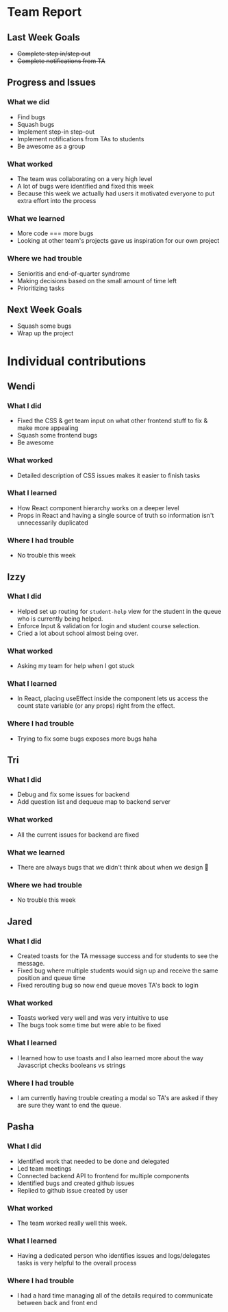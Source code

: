 # **Team Report**

## Last Week Goals

- ~~Complete step in/step out~~
- ~~Complete notifications from TA~~

## Progress and Issues

### What we did

- Find bugs
- Squash bugs
- Implement step-in step-out
- Implement notifications from TAs to students
- Be awesome as a group

### What worked

- The team was collaborating on a very high level
- A lot of bugs were identified and fixed this week
- Because this week we actually had users it motivated everyone to put extra effort into the process

### What we learned

- More code === more bugs
- Looking at other team's projects gave us inspiration for our own project

### Where we had trouble

- Senioritis and end-of-quarter syndrome
- Making decisions based on the small amount of time left
- Prioritizing tasks

## Next Week Goals

- Squash some bugs
- Wrap up the project

# **Individual contributions**

## Wendi

### What I did

- Fixed the CSS & get team input on what other frontend stuff to fix & make more appealing
- Squash some frontend bugs
- Be awesome

### What worked

- Detailed description of CSS issues makes it easier to finish tasks

### What I learned

- How React component hierarchy works on a deeper level
- Props in React and having a single source of truth so information isn't unnecessarily duplicated

### Where I had trouble

- No trouble this week

## Izzy

### What I did

- Helped set up routing for `student-help` view for the student in the queue who is currently being helped.
- Enforce Input & validation for login and student course selection.
- Cried a lot about school almost being over.

### What worked

- Asking my team for help when I got stuck

### What I learned

- In React, placing useEffect inside the component lets us access the count state variable (or any props) right from the effect.

### Where I had trouble

- Trying to fix some bugs exposes more bugs haha

## Tri

### What I did

- Debug and fix some issues for backend
- Add question list and dequeue map to backend server

### What worked

- All the current issues for backend are fixed

### What we learned

- There are always bugs that we didn't think about when we design 🫠

### Where we had trouble

- No trouble this week

## Jared

### What I did

- Created toasts for the TA message success and for students to see the message.
- Fixed bug where multiple students would sign up and receive the same position and queue time
- Fixed rerouting bug so now end queue moves TA's back to login

### What worked

- Toasts worked very well and was very intuitive to use
- The bugs took some time but were able to be fixed

### What I learned

- I learned how to use toasts and I also learned more about the way Javascript checks booleans vs strings

### Where I had trouble

- I am currently having trouble creating a modal so TA's are asked if they are sure they want to end the queue.

## Pasha

### What I did

- Identified work that needed to be done and delegated
- Led team meetings
- Connected backend API to frontend for multiple components
- Identified bugs and created github issues
- Replied to github issue created by user

### What worked

- The team worked really well this week.

### What I learned

- Having a dedicated person who identifies issues and logs/delegates tasks is very helpful to the overall process

### Where I had trouble

- I had a hard time managing all of the details required to communicate between back and front end
